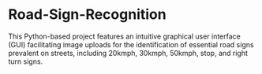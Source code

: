 # Road-Sign-Recognition
This Python-based project features an intuitive graphical user interface (GUI) facilitating image uploads for the identification of essential road signs prevalent on streets, including 20kmph, 30kmph, 50kmph, stop, and right turn signs.
